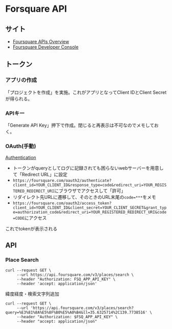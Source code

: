 # Forsquare API

## サイト

- [Foursquare APIs Overview](https://docs.foursquare.com/developer/reference/foursquare-apis-overview)
- [Foursquare Developer Console](https://ja.foursquare.com/developers/home)

## トークン

### アプリの作成

「プロジェクトを作成」を実施。これがアプリとなってClient IDとClient Secretが得られる。  

### APIキー

「Generate API Key」押下で作成。閉じると再表示は不可なのでメモしておく。

### OAuth(手動)

[Authentication](https://docs.foursquare.com/developer/reference/personalization-apis-authentication)

- トークンがqueryとしてログに記録されても困らないwebサーバーを用意して「Redirect URL」に設定
- `https://foursquare.com/oauth2/authenticate?client_id=YOUR_CLIENT_ID&response_type=code&redirect_uri=YOUR_REGISTERED_REDIRECT_URI`にブラウザでアクセスして「許可」
- リダイレクト先URLに遷移して、そのときのURL末尾の`code=***`をメモ
- `https://foursquare.com/oauth2/access_token?client_id=YOUR_CLIENT_ID&client_secret=YOUR_CLIENT_SECRET&grant_type=authorization_code&redirect_uri=YOUR_REGISTERED_REDIRECT_URI&code=CODE`にアクセス

これでtokenが表示される

## API

### Place Search

```console
curl --request GET \
     --url https://api.foursquare.com/v3/places/search \
     --header "Authorization: FSQ_APP_API_KEY" \
     --header 'accept: application/json'
```

緯度経度・検索文字列追加

```console
curl --request GET \
     --url 'https://api.foursquare.com/v3/places/search?query=%E3%81%8A%E5%8F%B0%E5%A0%B4&ll=35.6325714%2C139.7738516' \
     --header "Authorization: $FSQ_APP_API_KEY" \
     --header "accept: application/json"
```
